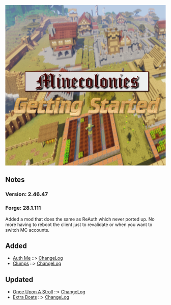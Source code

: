 ![MCGS LOGO](https://github.com/kreezxil/kreezcraft.com/blob/master/mcgs%20logo.png)

## Notes
### Version: 2.46.47
### Forge: 28.1.111

Added a mod that does the same as ReAuth which never ported up. No more having to reboot the client just to revalidate or when you want to switch MC accounts.

## Added
- [Auth Me](https://www.curseforge.com/minecraft/mc-mods/auth-me) ::> [ChangeLog](https://www.curseforge.com/minecraft/mc-mods/auth-me/files/2852405)
- [Clumps](https://www.curseforge.com/minecraft/mc-mods/clumps) ::> [ChangeLog](https://www.curseforge.com/minecraft/mc-mods/clumps/files/2741398)

## Updated
- [Once Upon A Stroll](https://www.curseforge.com/minecraft/mc-mods/once-upon-a-stroll) ::> [ChangeLog](https://www.curseforge.com/minecraft/mc-mods/once-upon-a-stroll/files/2852993)
- [Extra Boats](https://www.curseforge.com/minecraft/mc-mods/extra-boats) ::> [ChangeLog](https://www.curseforge.com/minecraft/mc-mods/extra-boats/files/2852923)
